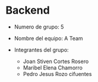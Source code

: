 # Backend

- Numero de grupo: 5
- Nombre del equipo: A Team
- Integrantes del grupo:

  + Joan Stiven Cortes Rosero
  + Maribel Elena Chamorro
  + Pedro Jesus Rozo cifuentes
